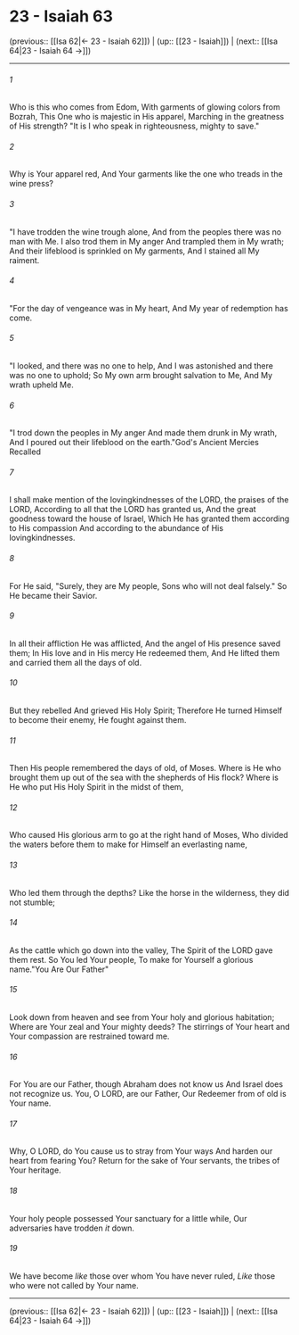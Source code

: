 # 23 - Isaiah 63

(previous:: [[Isa 62|← 23 - Isaiah 62]]) | (up:: [[23 - Isaiah]]) | (next:: [[Isa 64|23 - Isaiah 64 →]])

***


###### 1 
Who is this who comes from Edom, With garments of glowing colors from Bozrah, This One who is majestic in His apparel, Marching in the greatness of His strength? "It is I who speak in righteousness, mighty to save." 

###### 2 
Why is Your apparel red, And Your garments like the one who treads in the wine press? 

###### 3 
"I have trodden the wine trough alone, And from the peoples there was no man with Me. I also trod them in My anger And trampled them in My wrath; And their lifeblood is sprinkled on My garments, And I stained all My raiment. 

###### 4 
"For the day of vengeance was in My heart, And My year of redemption has come. 

###### 5 
"I looked, and there was no one to help, And I was astonished and there was no one to uphold; So My own arm brought salvation to Me, And My wrath upheld Me. 

###### 6 
"I trod down the peoples in My anger And made them drunk in My wrath, And I poured out their lifeblood on the earth."God's Ancient Mercies Recalled 

###### 7 
I shall make mention of the lovingkindnesses of the LORD, the praises of the LORD, According to all that the LORD has granted us, And the great goodness toward the house of Israel, Which He has granted them according to His compassion And according to the abundance of His lovingkindnesses. 

###### 8 
For He said, "Surely, they are My people, Sons who will not deal falsely." So He became their Savior. 

###### 9 
In all their affliction He was afflicted, And the angel of His presence saved them; In His love and in His mercy He redeemed them, And He lifted them and carried them all the days of old. 

###### 10 
But they rebelled And grieved His Holy Spirit; Therefore He turned Himself to become their enemy, He fought against them. 

###### 11 
Then His people remembered the days of old, of Moses. Where is He who brought them up out of the sea with the shepherds of His flock? Where is He who put His Holy Spirit in the midst of them, 

###### 12 
Who caused His glorious arm to go at the right hand of Moses, Who divided the waters before them to make for Himself an everlasting name, 

###### 13 
Who led them through the depths? Like the horse in the wilderness, they did not stumble; 

###### 14 
As the cattle which go down into the valley, The Spirit of the LORD gave them rest. So You led Your people, To make for Yourself a glorious name."You Are Our Father" 

###### 15 
Look down from heaven and see from Your holy and glorious habitation; Where are Your zeal and Your mighty deeds? The stirrings of Your heart and Your compassion are restrained toward me. 

###### 16 
For You are our Father, though Abraham does not know us And Israel does not recognize us. You, O LORD, are our Father, Our Redeemer from of old is Your name. 

###### 17 
Why, O LORD, do You cause us to stray from Your ways And harden our heart from fearing You? Return for the sake of Your servants, the tribes of Your heritage. 

###### 18 
Your holy people possessed Your sanctuary for a little while, Our adversaries have trodden _it_ down. 

###### 19 
We have become _like_ those over whom You have never ruled, _Like_ those who were not called by Your name.

***

(previous:: [[Isa 62|← 23 - Isaiah 62]]) | (up:: [[23 - Isaiah]]) | (next:: [[Isa 64|23 - Isaiah 64 →]])
